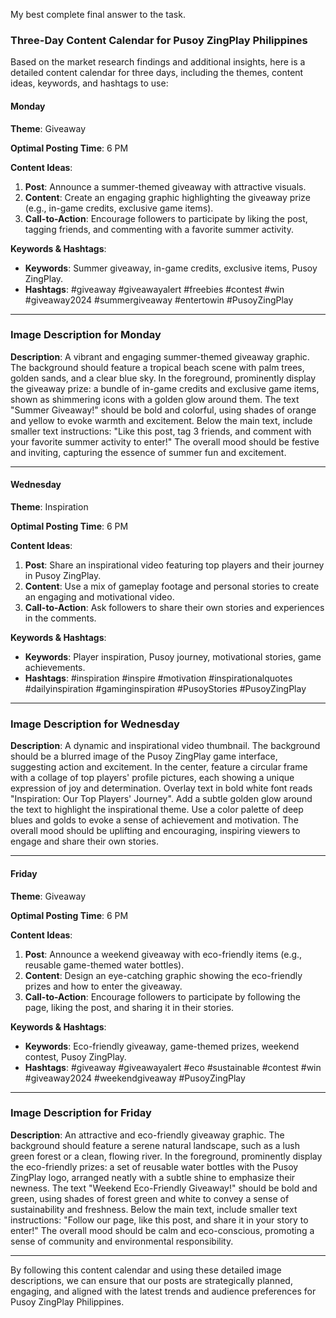 My best complete final answer to the task.

### Three-Day Content Calendar for Pusoy ZingPlay Philippines

Based on the market research findings and additional insights, here is a detailed content calendar for three days, including the themes, content ideas, keywords, and hashtags to use:

#### **Monday**

**Theme**: Giveaway

**Optimal Posting Time**: 6 PM

**Content Ideas**:
1. **Post**: Announce a summer-themed giveaway with attractive visuals.
2. **Content**: Create an engaging graphic highlighting the giveaway prize (e.g., in-game credits, exclusive game items).
3. **Call-to-Action**: Encourage followers to participate by liking the post, tagging friends, and commenting with a favorite summer activity.

**Keywords & Hashtags**:
- **Keywords**: Summer giveaway, in-game credits, exclusive items, Pusoy ZingPlay.
- **Hashtags**: #giveaway #giveawayalert #freebies #contest #win #giveaway2024 #summergiveaway #entertowin #PusoyZingPlay 

---

### Image Description for Monday

**Description**: A vibrant and engaging summer-themed giveaway graphic. The background should feature a tropical beach scene with palm trees, golden sands, and a clear blue sky. In the foreground, prominently display the giveaway prize: a bundle of in-game credits and exclusive game items, shown as shimmering icons with a golden glow around them. The text "Summer Giveaway!" should be bold and colorful, using shades of orange and yellow to evoke warmth and excitement. Below the main text, include smaller text instructions: "Like this post, tag 3 friends, and comment with your favorite summer activity to enter!" The overall mood should be festive and inviting, capturing the essence of summer fun and excitement.

---

#### **Wednesday**

**Theme**: Inspiration

**Optimal Posting Time**: 6 PM

**Content Ideas**:
1. **Post**: Share an inspirational video featuring top players and their journey in Pusoy ZingPlay.
2. **Content**: Use a mix of gameplay footage and personal stories to create an engaging and motivational video.
3. **Call-to-Action**: Ask followers to share their own stories and experiences in the comments.

**Keywords & Hashtags**:
- **Keywords**: Player inspiration, Pusoy journey, motivational stories, game achievements.
- **Hashtags**: #inspiration #inspire #motivation #inspirationalquotes #dailyinspiration #gaminginspiration #PusoyStories #PusoyZingPlay

---

### Image Description for Wednesday

**Description**: A dynamic and inspirational video thumbnail. The background should be a blurred image of the Pusoy ZingPlay game interface, suggesting action and excitement. In the center, feature a circular frame with a collage of top players' profile pictures, each showing a unique expression of joy and determination. Overlay text in bold white font reads "Inspiration: Our Top Players' Journey". Add a subtle golden glow around the text to highlight the inspirational theme. Use a color palette of deep blues and golds to evoke a sense of achievement and motivation. The overall mood should be uplifting and encouraging, inspiring viewers to engage and share their own stories.

---

#### **Friday**

**Theme**: Giveaway

**Optimal Posting Time**: 6 PM

**Content Ideas**:
1. **Post**: Announce a weekend giveaway with eco-friendly items (e.g., reusable game-themed water bottles).
2. **Content**: Design an eye-catching graphic showing the eco-friendly prizes and how to enter the giveaway.
3. **Call-to-Action**: Encourage followers to participate by following the page, liking the post, and sharing it in their stories.

**Keywords & Hashtags**:
- **Keywords**: Eco-friendly giveaway, game-themed prizes, weekend contest, Pusoy ZingPlay.
- **Hashtags**: #giveaway #giveawayalert #eco #sustainable #contest #win #giveaway2024 #weekendgiveaway #PusoyZingPlay

---

### Image Description for Friday

**Description**: An attractive and eco-friendly giveaway graphic. The background should feature a serene natural landscape, such as a lush green forest or a clean, flowing river. In the foreground, prominently display the eco-friendly prizes: a set of reusable water bottles with the Pusoy ZingPlay logo, arranged neatly with a subtle shine to emphasize their newness. The text "Weekend Eco-Friendly Giveaway!" should be bold and green, using shades of forest green and white to convey a sense of sustainability and freshness. Below the main text, include smaller text instructions: "Follow our page, like this post, and share it in your story to enter!" The overall mood should be calm and eco-conscious, promoting a sense of community and environmental responsibility.

---

By following this content calendar and using these detailed image descriptions, we can ensure that our posts are strategically planned, engaging, and aligned with the latest trends and audience preferences for Pusoy ZingPlay Philippines.
